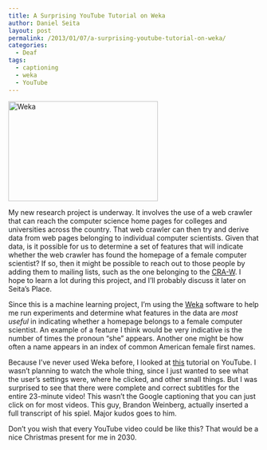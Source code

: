 ```yaml
---
title: A Surprising YouTube Tutorial on Weka
author: Daniel Seita
layout: post
permalink: /2013/01/07/a-surprising-youtube-tutorial-on-weka/
categories:
  - Deaf
tags:
  - captioning
  - weka
  - YouTube
---
```

[<img class="aligncenter size-medium wp-image-822" alt="Weka" src="http://seitad.files.wordpress.com/2013/01/weka.jpg?w=300" width="300" height="200" />][1]

My new research project is underway. It involves the use of a web crawler that can reach the computer science home pages for colleges and universities across the country. That web crawler can then try and derive data from web pages belonging to individual computer scientists. Given that data, is it possible for us to determine a set of features that will indicate whether the web crawler has found the homepage of a female computer scientist? If so, then it might be possible to reach out to those people by adding them to mailing lists, such as the one belonging to the [CRA-W][2]. I hope to learn a lot during this project, and I&#8217;ll probably discuss it later on Seita&#8217;s Place.

Since this is a machine learning project, I&#8217;m using the [Weka][3] software to help me run experiments and determine what features in the data are *most useful* in indicating whether a homepage belongs to a female computer scientist. An example of a feature I think would be very indicative is the number of times the pronoun &#8220;she&#8221; appears. Another one might be how often a name appears in an index of common American female first names.

Because I&#8217;ve never used Weka before, I looked at [this][4] tutorial on YouTube. I wasn&#8217;t planning to watch the whole thing, since I just wanted to see what the user&#8217;s settings were, where he clicked, and other small things. But I was surprised to see that there were complete and correct subtitles for the entire 23-minute video! This wasn&#8217;t the Google captioning that you can just click on for most videos. This guy, Brandon Weinberg, actually inserted a full transcript of his spiel. Major kudos goes to him.

Don&#8217;t you wish that every YouTube video could be like this? That would be a nice Christmas present for me in 2030.

 [1]: http://seitad.files.wordpress.com/2013/01/weka.jpg
 [2]: http://cra-w.org/
 [3]: http://weka.wikispaces.com/
 [4]: http://www.youtube.com/watch?v=m7kpIBGEdkI